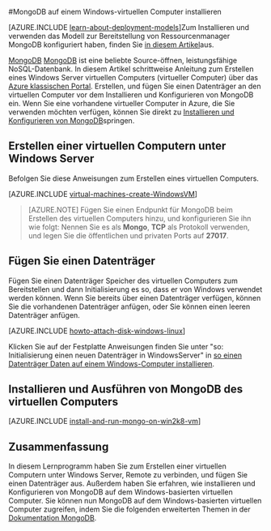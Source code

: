 <properties
    pageTitle="Installieren Sie auf einem Windows-virtuellen Computer MongoDB | Microsoft Azure"
    description="Informationen Sie zum MongoDB einer Azure virtuellen Computers erstellt, mit dem klassischen Bereitstellungsmodell unter Windows Server zu installieren."
    services="virtual-machines-windows"
    documentationCenter=""
    authors="iainfoulds"
    manager="timlt"
    editor="tysonn"
    tags="azure-service-management"/>

<tags
    ms.service="virtual-machines-windows"
    ms.workload="infrastructure-services"
    ms.tgt_pltfrm="vm-windows"
    ms.devlang="na"
    ms.topic="article"
    ms.date="10/10/2016"
    ms.author="iainfou"/>

#<a name="install-mongodb-on-a-windows-vm"></a>MongoDB auf einem Windows-virtuellen Computer installieren

[AZURE.INCLUDE [learn-about-deployment-models](../../includes/learn-about-deployment-models-classic-include.md)]Zum Installieren und verwenden das Modell zur Bereitstellung von Ressourcenmanager MongoDB konfiguriert haben, finden Sie [in diesem Artikel](virtual-machines-windows-classic-install-mongodb.md)aus.

[MongoDB] [ MongoDB] ist eine beliebte Source-öffnen, leistungsfähige NoSQL-Datenbank. In diesem Artikel schrittweise Anleitung zum Erstellen eines Windows Server virtuellen Computers (virtueller Computer) über das [Azure klassischen Portal][AzurePortal]. Erstellen, und fügen Sie einen Datenträger an den virtuellen Computer vor dem Installieren und Konfigurieren von MongoDB ein. Wenn Sie eine vorhandene virtueller Computer in Azure, die Sie verwenden möchten verfügen, können Sie direkt zu [Installieren und Konfigurieren von MongoDB](#install-and-run-mongodb-on-the-virtual-machine)springen.


## <a name="create-a-virtual-machine-running-windows-server"></a>Erstellen einer virtuellen Computern unter Windows Server

Befolgen Sie diese Anweisungen zum Erstellen eines virtuellen Computers.

[AZURE.INCLUDE [virtual-machines-create-WindowsVM](../../includes/virtual-machines-create-windowsvm.md)]

> [AZURE.NOTE] Fügen Sie einen Endpunkt für MongoDB beim Erstellen des virtuellen Computers hinzu, und konfigurieren Sie ihn wie folgt: Nennen Sie es als **Mongo**, **TCP** als Protokoll verwenden, und legen Sie die öffentlichen und privaten Ports auf **27017**.

## <a name="attach-a-data-disk"></a>Fügen Sie einen Datenträger
Fügen Sie einen Datenträger Speicher des virtuellen Computers zum Bereitstellen und dann Initialisierung es so, dass er von Windows verwendet werden können. Wenn Sie bereits über einen Datenträger verfügen, können Sie die vorhandenen Datenträger anfügen, oder Sie können einen leeren Datenträger anfügen.

[AZURE.INCLUDE [howto-attach-disk-windows-linux](../../includes/howto-attach-disk-windows-linux.md)]

Klicken Sie auf der Festplatte Anweisungen finden Sie unter "so: Initialisierung einen neuen Datenträger in WindowsServer" in [so einen Datenträger Daten auf einem Windows-Computer installieren](virtual-machines-windows-classic-attach-disk.md).

## <a name="install-and-run-mongodb-on-the-virtual-machine"></a>Installieren und Ausführen von MongoDB des virtuellen Computers

[AZURE.INCLUDE [install-and-run-mongo-on-win2k8-vm](../../includes/install-and-run-mongo-on-win2k8-vm.md)]

## <a name="summary"></a>Zusammenfassung
In diesem Lernprogramm haben Sie zum Erstellen einer virtuellen Computern unter Windows Server, Remote zu verbinden, und fügen Sie einen Datenträger aus.  Außerdem haben Sie erfahren, wie installieren und Konfigurieren von MongoDB auf dem Windows-basierten virtuellen Computer. Sie können nun MongoDB auf dem Windows-basierten virtuellen Computer zugreifen, indem Sie die folgenden erweiterten Themen in der [Dokumentation MongoDB][MongoDocs].

[MongoDocs]: http://docs.mongodb.org/manual/
[MongoDB]: http://www.mongodb.org/
[AzurePortal]: http://manage.windowsazure.com
